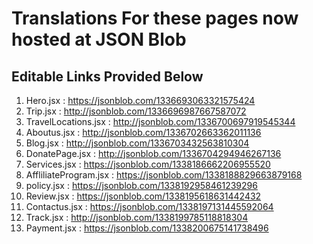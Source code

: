 # Translations For these pages now hosted at JSON Blob
## Editable Links Provided Below
1. Hero.jsx : https://jsonblob.com/1336693063321575424
2. Trip.jsx : http://jsonblob.com/1336696987667587072
3. TravelLocations.jsx : http://jsonblob.com/1336700697919545344
4. Aboutus.jsx : http://jsonblob.com/1336702663362011136
5. Blog.jsx : http://jsonblob.com/1336703432563810304
6. DonatePage.jsx : http://jsonblob.com/1336704294946267136
7. Services.jsx : https://jsonblob.com/1338186662206955520
8. AffliliateProgram.jsx : https://jsonblob.com/1338188829663879168
9. policy.jsx : https://jsonblob.com/1338192958461239296
10. Review.jsx : https://jsonblob.com/1338195618631442432
11. Contactus.jsx : https://jsonblob.com/1338197131445592064
12. Track.jsx : http://jsonblob.com/1338199785118818304
13. Payment.jsx : https://jsonblob.com/1338200675141738496